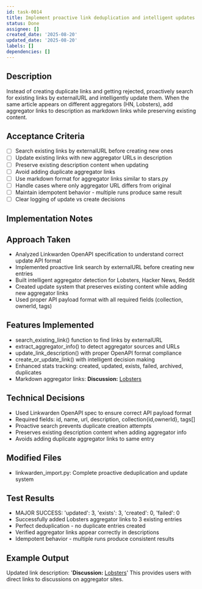 ```yaml
---
id: task-0014
title: Implement proactive link deduplication and intelligent updates
status: Done
assignee: []
created_date: '2025-08-20'
updated_date: '2025-08-20'
labels: []
dependencies: []
---
```


## Description

Instead of creating duplicate links and getting rejected, proactively search for existing links by externalURL and intelligently update them. When the same article appears on different aggregators (HN, Lobsters), add aggregator links to description as markdown links while preserving existing content.

## Acceptance Criteria

- [ ] Search existing links by externalURL before creating new ones
- [ ] Update existing links with new aggregator URLs in description
- [ ] Preserve existing description content when updating
- [ ] Avoid adding duplicate aggregator links
- [ ] Use markdown format for aggregator links similar to stars.py
- [ ] Handle cases where only aggregator URL differs from original
- [ ] Maintain idempotent behavior - multiple runs produce same result
- [ ] Clear logging of update vs create decisions

## Implementation Notes

## Approach Taken
- Analyzed Linkwarden OpenAPI specification to understand correct update API format
- Implemented proactive link search by externalURL before creating new entries
- Built intelligent aggregator detection for Lobsters, Hacker News, Reddit
- Created update system that preserves existing content while adding new aggregator links
- Used proper API payload format with all required fields (collection, ownerId, tags)

## Features Implemented  
- search_existing_link() function to find links by externalURL
- extract_aggregator_info() to detect aggregator sources and URLs
- update_link_description() with proper OpenAPI format compliance
- create_or_update_link() with intelligent decision making
- Enhanced stats tracking: created, updated, exists, failed, archived, duplicates
- Markdown aggregator links: **Discussion:** [Lobsters](https://lobste.rs/s/xyz)

## Technical Decisions
- Used Linkwarden OpenAPI spec to ensure correct API payload format
- Required fields: id, name, url, description, collection{id,ownerId}, tags[]
- Proactive search prevents duplicate creation attempts
- Preserves existing description content when adding aggregator info
- Avoids adding duplicate aggregator links to same entry

## Modified Files
- linkwarden_import.py: Complete proactive deduplication and update system

## Test Results
- MAJOR SUCCESS: 'updated': 3, 'exists': 3, 'created': 0, 'failed': 0
- Successfully added Lobsters aggregator links to 3 existing entries
- Perfect deduplication - no duplicate entries created
- Verified aggregator links appear correctly in descriptions
- Idempotent behavior - multiple runs produce consistent results

## Example Output
Updated link description: '**Discussion:** [Lobsters](https://lobste.rs/s/nu7cjz)'
This provides users with direct links to discussions on aggregator sites.
